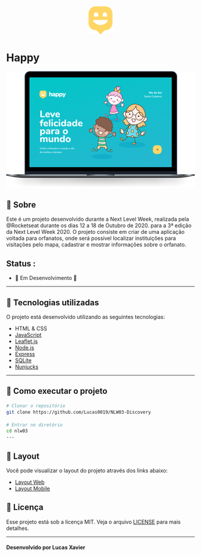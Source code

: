<h1 align="center">
    <img alt="Happy" title="Happy" src="./public/images/logo-icon.png" />
</h1>

# Happy

 <img src="/public/images/capa.png"/>

## 📔 Sobre

Este é um projeto desenvolvido durante a Next Level Week, realizada pela @Rocketseat durante os dias 12 a 18 de Outubro de 2020. para a 3ª edição da Next Level Week 2020. O projeto consiste em criar de uma aplicação voltada para orfanatos, onde será possível localizar instituições para visitações pelo mapa, cadastrar e mostrar informações sobre o orfanato.

## Status :

- 🚧 Em Desenvolvimento 🚧

---

## 🚀 Tecnologias utilizadas

O projeto está desenvolvido utilizando as seguintes tecnologias:

- HTML & CSS
- [JavaScript](https://developer.mozilla.org/pt-BR/docs/Web/JavaScript)
- [Leaflet.js](https://leafletjs.com/)
- [Node.js](https://nodejs.org/en/)
- [Express](https://expressjs.com/pt-br/)
- [SQLite](https://www.sqlite.org/index.html)
- [Nunjucks](https://mozilla.github.io/nunjucks/)

---

## 🔑 Como executar o projeto

```bash
# Clonar o repositório
git clone https://github.com/Lucas0019/NLW03-Discovery

# Entrar no diretório
cd nlw03
---

```

## 🎴 Layout

Você pode visualizar o layout do projeto através dos links abaixo:

- [Layout Web](https://www.figma.com/file/mDEbnoojksG4w8sOxmudh3/Happy-Web?node-id=0%3A1)
- [Layout Mobile](https://www.figma.com/file/X27FfVxAgy9f5IFa7ONlph/Happy-Mobile?node-id=0%3A1)

## 📝 Licença

Esse projeto está sob a licença MIT. Veja o arquivo [LICENSE](LICENSE.md) para mais detalhes.

---

#### Desenvolvido por Lucas Xavier

